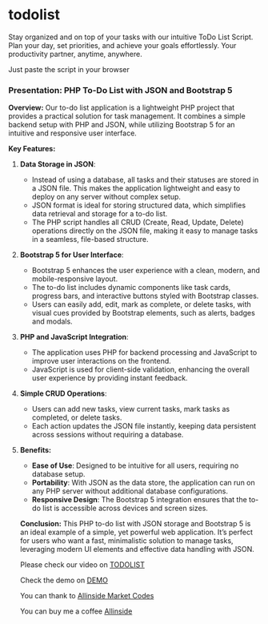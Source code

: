 # todolist
Stay organized and on top of your tasks with our intuitive ToDo List Script. Plan your day, set priorities, and achieve your goals effortlessly. Your productivity partner, anytime, anywhere.

Just paste the script in your browser

<h3>Presentation: PHP To-Do List with JSON and Bootstrap 5</h3><p><strong>Overview:</strong>
Our to-do list application is a lightweight PHP project that provides a practical solution for task management. It combines a simple backend setup with PHP and JSON, while utilizing Bootstrap 5 for an intuitive and responsive user interface.</p>
<strong>Key Features:</strong></p><ol><li><p><strong>Data Storage in JSON</strong>:</p><ul><li>Instead of using a database, all tasks and their statuses are stored in a JSON file. This makes the application lightweight and easy to deploy on any server without complex setup.</li><li>JSON format is ideal for storing structured data, which simplifies data retrieval and storage for a to-do list.</li><li>The PHP script handles all CRUD (Create, Read, Update, Delete) operations directly on the JSON file, making it easy to manage tasks in a seamless, file-based structure.</li></ul></li><li><p><strong>Bootstrap 5 for User Interface</strong>:</p><ul><li>Bootstrap 5 enhances the user experience with a clean, modern, and mobile-responsive layout.</li><li>The to-do list includes dynamic components like task cards, progress bars, and interactive buttons styled with Bootstrap classes.</li><li>Users can easily add, edit, mark as complete, or delete tasks, with visual cues provided by Bootstrap elements, such as alerts, badges and modals.</li></ul></li><li><p><strong>PHP and JavaScript Integration</strong>:</p><ul><li>The application uses PHP for backend processing and JavaScript to improve user interactions on the frontend.</li><li>JavaScript is used for client-side validation, enhancing the overall user experience by providing instant feedback.</li></ul></li><li><p><strong>Simple CRUD Operations</strong>:</p><ul><li>Users can add new tasks, view current tasks, mark tasks as completed, or delete tasks.</li><li>Each action updates the JSON file instantly, keeping data persistent across sessions without requiring a database.</li>
</ul></li><li><p><strong>Benefits:</strong></p><ul><li><strong>Ease of Use</strong>: Designed to be intuitive for all users, requiring no database setup.</li><li><strong>Portability</strong>: With JSON as the data store, the application can run on any PHP server without additional database configurations.</li><li><strong>Responsive Design</strong>: The Bootstrap 5 integration ensures that the to-do list is accessible across devices and screen sizes.</li></ul><p><strong>Conclusion:</strong> This PHP to-do list with JSON storage and Bootstrap 5 is an ideal example of a simple, yet powerful web application. It’s perfect for users who want a fast, minimalistic solution to manage tasks, leveraging modern UI elements and effective data handling with JSON.</p>
<p>Please check our video on <a href="https://www.youtube.com/watch?v=l6Wft77fY2E" target="_blank">TODOLIST</a></p>
<p>Check the demo on <a href="https://todolist.allinsidemarket.eu/todo.php" target="_blank">DEMO</a></p>
<p>You can thank to <a href="https://allinsidemarket.eu" target="_blank">Allinside Market Codes</a></p>
<p>You can buy me a coffee <a href="https://buymeacoffee.com/allinside" target="_blank">Allinside</a></p><script type="text/javascript" src="https://cdnjs.buymeacoffee.com/1.0.0/button.prod.min.js" data-name="bmc-button" data-slug="allinside" data-color="#FFDD00" data-emoji="☕"  data-font="Cookie" data-text="Buy me a coffee" data-outline-color="#000000" data-font-color="#000000" data-coffee-color="#ffffff" ></script>
